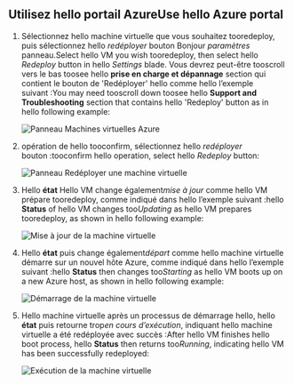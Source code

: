 ## <a name="use-hello-azure-portal"></a><span data-ttu-id="20441-101">Utilisez hello portail Azure</span><span class="sxs-lookup"><span data-stu-id="20441-101">Use hello Azure portal</span></span>
1. <span data-ttu-id="20441-102">Sélectionnez hello machine virtuelle que vous souhaitez tooredeploy, puis sélectionnez hello *redéployer* bouton Bonjour *paramètres* panneau.</span><span class="sxs-lookup"><span data-stu-id="20441-102">Select hello VM you wish tooredeploy, then select hello *Redeploy* button in hello *Settings* blade.</span></span> <span data-ttu-id="20441-103">Vous devrez peut-être tooscroll vers le bas toosee hello **prise en charge et dépannage** section qui contient le bouton de 'Redéployer' hello comme hello l’exemple suivant :</span><span class="sxs-lookup"><span data-stu-id="20441-103">You may need tooscroll down toosee hello **Support and Troubleshooting** section that contains hello 'Redeploy' button as in hello following example:</span></span>
   
    ![Panneau Machines virtuelles Azure](./media/virtual-machines-common-redeploy-to-new-node/vmoverview.png)
2. <span data-ttu-id="20441-105">opération de hello tooconfirm, sélectionnez hello *redéployer* bouton :</span><span class="sxs-lookup"><span data-stu-id="20441-105">tooconfirm hello operation, select hello *Redeploy* button:</span></span>
   
    ![Panneau Redéployer une machine virtuelle](./media/virtual-machines-common-redeploy-to-new-node/redeployvm.png)
3. <span data-ttu-id="20441-107">Hello **état** Hello VM change également*mise à jour* comme hello VM prépare tooredeploy, comme indiqué dans hello l’exemple suivant :</span><span class="sxs-lookup"><span data-stu-id="20441-107">hello **Status** of hello VM changes too*Updating* as hello VM prepares tooredeploy, as shown in hello following example:</span></span>
   
    ![Mise à jour de la machine virtuelle](./media/virtual-machines-common-redeploy-to-new-node/vmupdating.png)
4. <span data-ttu-id="20441-109">Hello **état** puis change également*départ* comme hello machine virtuelle démarre sur un nouvel hôte Azure, comme indiqué dans hello l’exemple suivant :</span><span class="sxs-lookup"><span data-stu-id="20441-109">hello **Status** then changes too*Starting* as hello VM boots up on a new Azure host, as shown in hello following example:</span></span>
   
    ![Démarrage de la machine virtuelle](./media/virtual-machines-common-redeploy-to-new-node/vmstarting.png)
5. <span data-ttu-id="20441-111">Hello machine virtuelle après un processus de démarrage hello, hello **état** puis retourne trop*en cours d’exécution*, indiquant hello machine virtuelle a été redéployée avec succès :</span><span class="sxs-lookup"><span data-stu-id="20441-111">After hello VM finishes hello boot process, hello **Status** then returns too*Running*, indicating hello VM has been successfully redeployed:</span></span>
   
    ![Exécution de la machine virtuelle](./media/virtual-machines-common-redeploy-to-new-node/vmrunning.png)

